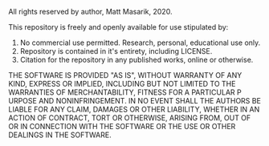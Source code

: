 All rights reserved by author, Matt Masarik, 2020.

This repository is freely and openly available for use stipulated by:
  1. No commercial use permitted.  Research, personal, educational use only.
  2. Repository is contained in it's entirety, including LICENSE.
  3. Citation for the repository in any published works, online or otherwise.

THE SOFTWARE IS PROVIDED "AS IS", WITHOUT WARRANTY OF ANY KIND, EXPRESS OR IMPLIED,
INCLUDING BUT NOT LIMITED TO THE WARRANTIES OF MERCHANTABILITY, FITNESS FOR A PARTICULAR P
URPOSE AND NONINFRINGEMENT. IN NO EVENT SHALL THE AUTHORS BE LIABLE FOR ANY CLAIM, 
DAMAGES OR OTHER LIABILITY, WHETHER IN AN ACTION OF CONTRACT, TORT OR OTHERWISE, ARISING FROM, 
OUT OF OR IN CONNECTION WITH THE SOFTWARE OR THE USE OR OTHER DEALINGS IN THE SOFTWARE.
